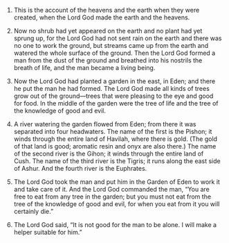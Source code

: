 1. This is the account of the heavens and the earth when they were created, when the Lord God made the earth and the heavens.

2. Now no shrub had yet appeared on the earth and no plant had yet sprung up, for the Lord God had not sent rain on the earth and there was no one to work the ground, but streams came up from the earth and watered the whole surface of the ground. Then the Lord God formed a man from the dust of the ground and breathed into his nostrils the breath of life, and the man became a living being.

3. Now the Lord God had planted a garden in the east, in Eden; and there he put the man he had formed. The Lord God made all kinds of trees grow out of the ground—trees that were pleasing to the eye and good for food. In the middle of the garden were the tree of life and the tree of the knowledge of good and evil.

4. A river watering the garden flowed from Eden; from there it was separated into four headwaters. The name of the first is the Pishon; it winds through the entire land of Havilah, where there is gold. (The gold of that land is good; aromatic resin and onyx are also there.) The name of the second river is the Gihon; it winds through the entire land of Cush. The name of the third river is the Tigris; it runs along the east side of Ashur. And the fourth river is the Euphrates.

5. The Lord God took the man and put him in the Garden of Eden to work it and take care of it. And the Lord God commanded the man, “You are free to eat from any tree in the garden; but you must not eat from the tree of the knowledge of good and evil, for when you eat from it you will certainly die.”

6. The Lord God said, “It is not good for the man to be alone. I will make a helper suitable for him.”